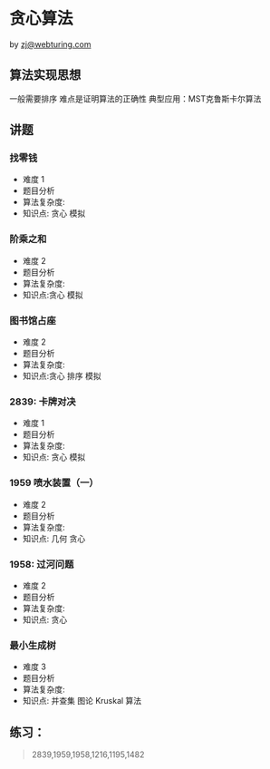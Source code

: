 # 贪心算法
by zj@webturing.com

## 算法实现思想
一般需要排序
难点是证明算法的正确性
典型应用：MST克鲁斯卡尔算法


## 讲题
### 找零钱
- 难度 1
- 题目分析
- 算法复杂度:  
- 知识点: 贪心 模拟
### 阶乘之和
- 难度 2
- 题目分析
- 算法复杂度:  
- 知识点:贪心 模拟
### 图书馆占座
- 难度 2
- 题目分析
- 算法复杂度:  
- 知识点:贪心 排序  模拟
###  2839: 卡牌对决
- 难度 1
- 题目分析
- 算法复杂度:  
- 知识点: 贪心 模拟
###  1959	喷水装置（一）
- 难度 2
- 题目分析
- 算法复杂度:  
- 知识点: 几何 贪心
### 1958: 过河问题
- 难度 2
- 题目分析
- 算法复杂度:  
- 知识点: 贪心
###  最小生成树 
- 难度 3
- 题目分析
- 算法复杂度:  
- 知识点: 并查集 图论 Kruskal 算法
## 练习：
> 2839,1959,1958,1216,1195,1482
